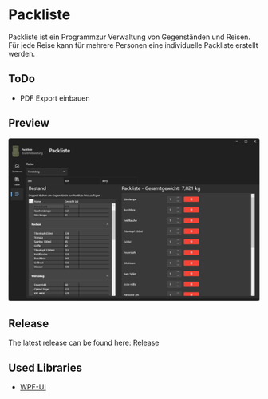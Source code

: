 # Packliste
Packliste ist ein Programmzur Verwaltung von Gegenständen und Reisen. Für jede Reise kann für mehrere Personen eine individuelle Packliste erstellt werden.

## ToDo
* PDF Export einbauen

## Preview
![](Preview.png?raw=true)

## Release
The latest release can be found here: [Release](https://github.com/LBRNZ/Packliste/releases/latest)

## Used Libraries
* [WPF-UI](https://github.com/lepoco/wpfui)